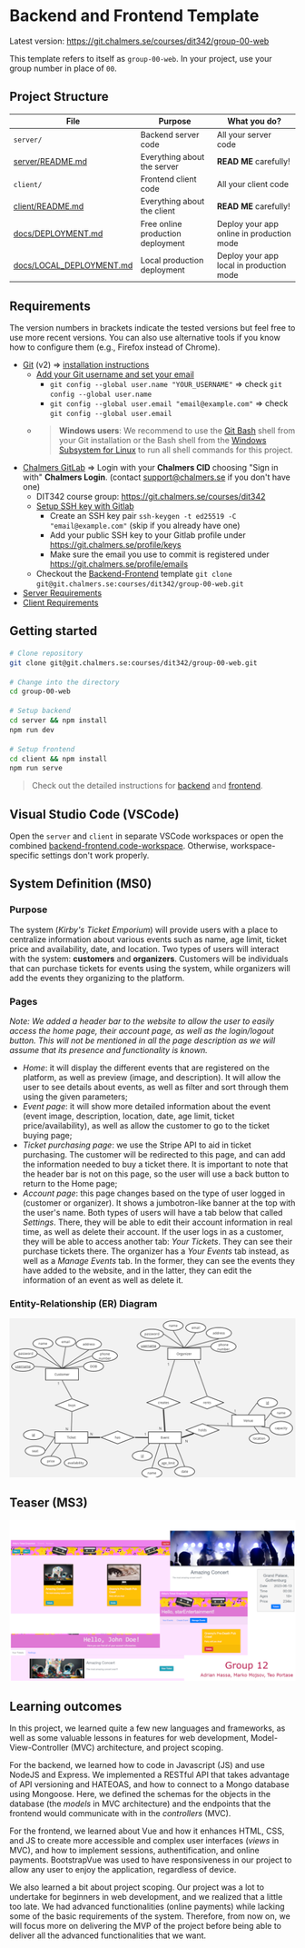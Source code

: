 # Backend and Frontend Template

Latest version: https://git.chalmers.se/courses/dit342/group-00-web

This template refers to itself as `group-00-web`. In your project, use your group number in place of `00`.

## Project Structure

| File        | Purpose           | What you do?  |
| ------------- | ------------- | ----- |
| `server/` | Backend server code | All your server code |
| [server/README.md](server/README.md) | Everything about the server | **READ ME** carefully! |
| `client/` | Frontend client code | All your client code |
| [client/README.md](client/README.md) | Everything about the client | **READ ME** carefully! |
| [docs/DEPLOYMENT.md](docs/DEPLOYMENT.md) | Free online production deployment | Deploy your app online in production mode |
| [docs/LOCAL_DEPLOYMENT.md](docs/LOCAL_DEPLOYMENT.md) | Local production deployment | Deploy your app local in production mode |

## Requirements

The version numbers in brackets indicate the tested versions but feel free to use more recent versions.
You can also use alternative tools if you know how to configure them (e.g., Firefox instead of Chrome).

* [Git](https://git-scm.com/) (v2) => [installation instructions](https://www.atlassian.com/git/tutorials/install-git)
  * [Add your Git username and set your email](https://docs.gitlab.com/ce/gitlab-basics/start-using-git.html#add-your-git-username-and-set-your-email)
    * `git config --global user.name "YOUR_USERNAME"` => check `git config --global user.name`
    * `git config --global user.email "email@example.com"` => check `git config --global user.email`
  * > **Windows users**: We recommend to use the [Git Bash](https://www.atlassian.com/git/tutorials/git-bash) shell from your Git installation or the Bash shell from the [Windows Subsystem for Linux](https://docs.microsoft.com/en-us/windows/wsl/install-win10) to run all shell commands for this project.
* [Chalmers GitLab](https://git.chalmers.se/) => Login with your **Chalmers CID** choosing "Sign in with" **Chalmers Login**. (contact [support@chalmers.se](mailto:support@chalmers.se) if you don't have one)
  * DIT342 course group: https://git.chalmers.se/courses/dit342
  * [Setup SSH key with Gitlab](https://docs.gitlab.com/ee/ssh/)
    * Create an SSH key pair `ssh-keygen -t ed25519 -C "email@example.com"` (skip if you already have one)
    * Add your public SSH key to your Gitlab profile under https://git.chalmers.se/profile/keys
    * Make sure the email you use to commit is registered under https://git.chalmers.se/profile/emails
  * Checkout the [Backend-Frontend](https://git.chalmers.se/courses/dit342/group-00-web) template `git clone git@git.chalmers.se:courses/dit342/group-00-web.git`
* [Server Requirements](./server/README.md#Requirements)
* [Client Requirements](./client/README.md#Requirements)

## Getting started

```bash
# Clone repository
git clone git@git.chalmers.se:courses/dit342/group-00-web.git

# Change into the directory
cd group-00-web

# Setup backend
cd server && npm install
npm run dev

# Setup frontend
cd client && npm install
npm run serve
```

> Check out the detailed instructions for [backend](./server/README.md) and [frontend](./client/README.md).

## Visual Studio Code (VSCode)

Open the `server` and `client` in separate VSCode workspaces or open the combined [backend-frontend.code-workspace](./backend-frontend.code-workspace). Otherwise, workspace-specific settings don't work properly.

## System Definition (MS0)

### Purpose

The system (*Kirby's Ticket Emporium*) will provide users with a place to centralize information about various events such as name, age limit, ticket price and availability, date, and location. Two types of users will interact with the system: **customers** and **organizers**. Customers will be individuals that can purchase tickets for events using the system, while organizers will add the events they organizing to the platform.

### Pages

*Note: We added a header bar to the website to allow the user to easily access the home page, their account page, as well as the login/logout button. This will not be mentioned in all the page description as we will assume that its presence and functionality is known.*

* *Home*: it will display the different events that are registered on the platform, as well as preview (image, and description). It will allow the user to see details about events, as well as filter and sort through them using the given parameters;
* *Event page*: it will show more detailed information about the event (event image, description, location, date, age limit, ticket price/availability), as well as allow the customer to go to the ticket buying page;
* *Ticket purchasing page*: we use the Stripe API to aid in ticket purchasing. The customer will be redirected to this page, and can add the information needed to buy a ticket there. It is important to note that the header bar is not on this page, so the user will use a back button to return to the Home page;
* *Account page*: this page changes based on the type of user logged in (customer or organizer). It shows a jumbotron-like banner at the top with the user's name. Both types of users will have a tab below that called *Settings*. There, they will be able to edit their account information in real time, as well as delete their account. If the user logs in as a customer, they will be able to access another tab: *Your Tickets*. They can see their purchase tickets there. The organizer has a *Your Events* tab instead, as well as a *Manage Events* tab. In the former, they can see the events they have added to the website, and in the latter, they can edit the information of an event as well as delete it.


### Entity-Relationship (ER) Diagram

![ER Diagram](./images/eer-diagram.jpg)

## Teaser (MS3)

![Teaser](./images/teaser.png)

## Learning outcomes

In this project, we learned quite a few new languages and frameworks, as well as some valuable lessons in features for web development, Model-View-Controller (MVC) architecture, and project scoping.

For the backend, we learned how to code in Javascript (JS) and use NodeJS and Express. We implemented a RESTful API that takes advantage of API versioning and HATEOAS, and how to connect to a Mongo database using Mongoose. Here, we defined the schemas for the objects in the database (the *models* in MVC architecture) and the endpoints that the frontend would communicate with in the *controllers* (MVC).

For the frontend, we learned about Vue and how it enhances HTML, CSS, and JS to create more accessible and complex user interfaces (*views* in MVC), and how to implement sessions, authentification, and online payments. BootstrapVue was used to have responsiveness in our project to allow any user to enjoy the application, regardless of device.

We also learned a bit about project scoping. Our project was a lot to undertake for beginners in web development, and we realized that a little too late. We had advanced functionalities (online payments) while lacking some of the basic requirements of the system. Therefore, from now on, we will focus more on delivering the MVP of the project before being able to deliver all the advanced functionalities that we want.